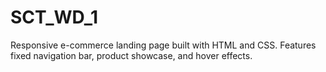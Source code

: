 # SCT_WD_1
Responsive e-commerce landing page built with HTML and CSS. Features fixed navigation bar, product showcase, and hover effects.
